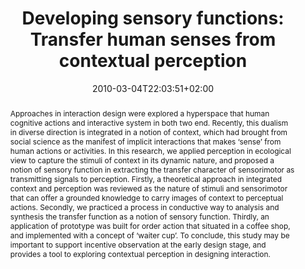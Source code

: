---
slug: developing-sensory-functions-transfer-human-senses-from-contextual-perception
title: "Developing sensory functions: Transfer human senses from contextual perception"
layout: single
searchFilter: Publication
searchWeight: 8
publitype: inproceedings
subsection: conference
kansei: true
research: 
    -  kansei
institution:
    logo: TUe
    short: 'TU/e'
    name: "Eindhoven University of Technology"
    web: "https://www.tue.nl/en/"
    colo: "#c72125"
date: 2010-03-04T22:03:51+02:00
citation:
    authors:
        1: ["Tsai", "Tung Jen", "T.J."]
        2: ["Levy", "Pierre", "P."]
        3: ["Ono", "Kenta", "K."]
        4: ["Watanabe", "Makoto", "M."]
    year: 2010
    title: "Developing sensory functions: transfer human senses from contextual perception"
    proceedings: "the Proceedings of Kansei Engineering and Emotion Research International Conference 2010 - KEER2010"
    editors:
        1: ["Levy", "Pierre", "P."]
        2: ["Bouchard", "Carole", "C."]
        4: ["Yamanaka", "Toshimasa", "T."]
        3: ["Aoussat", "Ameziane", "A."]
    firstpage: "304"
    lastpage: "313"
    publisher: ["Japanese Society of Kansei Engineering", "Paris, France"]
reference: "Tsai, T.J., Lévy, P., Ono, K., & Watanabe, M. (2010). Developing sensory functions: transfer human senses from contextual perception. In P., Lévy, C., Bouchard, T., Yamanaka, & A., Aoussat (Eds.), the Proceedings of Kansei Engineering and Emotion Research International Conference 2010 - KEER2010 (pp 304–313). Paris, France: Japan Society of Kansei Engineering."
abstract: "Approaches in interaction design were explored a hyperspace that human cognitive actions and interactive system in both two end. Recently, this dualism in diverse direction is integrated in a notion of context, which had brought from social science as the manifest of implicit interactions that makes ‘sense’ from human actions or activities. In this research, we applied perception in ecological view to capture the stimuli of context in its dynamic nature, and proposed a notion of sensory function in extracting the transfer character of sensorimotor as transmitting signals to perception. Firstly, a theoretical approach in integrated context and perception was reviewed as the nature of stimuli and sensorimotor that can offer a grounded knowledge to carry images of context to perceptual actions. Secondly, we practiced a process in conductive way to analysis and synthesis the transfer function as a notion of sensory function. Thirdly, an application of prototype was built for order action that situated in a coffee shop, and implemented with a concept of ‘waiter cup’. To conclude, this study may be important to support incentive observation at the early design stage, and provides a tool to exploring contextual perception in designing interaction."
link:
    1: ["paper", "paper", "https://1drv.ms/b/s!AnQx_v88q65Qv4R0YK5NbtM7pmHoRQ?e=OiPVMY"]
---